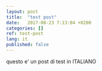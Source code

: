 ```yaml
---
layout: post
title:  "test post"
date:   2017-08-23 7:13:04 +0200
categories: []
ref: test-post
lang: it
published: false
---
```


questo e' un post di test in ITALIANO
